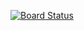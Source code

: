 [![Board Status](https://etgigrup.visualstudio.com/0df8ddf5-bbd0-4113-b6ad-8d055ce4ecde/03819d27-1b0e-4942-8453-5aef9b042863/_apis/work/boardbadge/d32d0403-a93c-4ffa-b413-561f385342b8)](https://etgigrup.visualstudio.com/0df8ddf5-bbd0-4113-b6ad-8d055ce4ecdawdadde/_boards/board/t/03819d27-1b0e-4942-8453-5aef9b042863/Microsoft.RequirementCategory)
